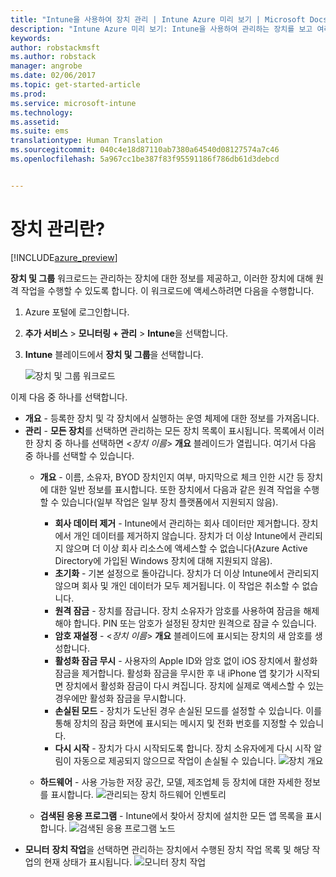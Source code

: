```yaml
---
title: "Intune을 사용하여 장치 관리 | Intune Azure 미리 보기 | Microsoft Docs"
description: "Intune Azure 미리 보기: Intune을 사용하여 관리하는 장치를 보고 여러 작업을 수행하는 방법을 알아봅니다."
keywords: 
author: robstackmsft
ms.author: robstack
manager: angrobe
ms.date: 02/06/2017
ms.topic: get-started-article
ms.prod: 
ms.service: microsoft-intune
ms.technology: 
ms.assetid: 
ms.suite: ems
translationtype: Human Translation
ms.sourcegitcommit: 040c4e18d87110ab7380a64540d08127574a7c46
ms.openlocfilehash: 5a967cc1be387f83f95591186f786db61d3debcd


---
```


# <a name="what-is-device-management"></a>장치 관리란? 


[!INCLUDE[azure_preview](../includes/azure_preview.md)]

**장치 및 그룹** 워크로드는 관리하는 장치에 대한 정보를 제공하고, 이러한 장치에 대해 원격 작업을 수행할 수 있도록 합니다. 이 워크로드에 액세스하려면 다음을 수행합니다.

1. Azure 포털에 로그인합니다.
2. **추가 서비스** > **모니터링 + 관리** > **Intune**을 선택합니다.
3. **Intune** 블레이드에서 **장치 및 그룹**을 선택합니다.

    ![장치 및 그룹 워크로드](./media/devices-and-groups-workload.png)

이제 다음 중 하나를 선택합니다.

- **개요** - 등록한 장치 및 각 장치에서 실행하는 운영 체제에 대한 정보를 가져옵니다.
- **관리** - **모든 장치**를 선택하면 관리하는 모든 장치 목록이 표시됩니다.
    목록에서 이러한 장치 중 하나를 선택하면 <*장치 이름*> **개요** 블레이드가 열립니다. 여기서 다음 중 하나를 선택할 수 있습니다.
    - **개요** - 이름, 소유자, BYOD 장치인지 여부, 마지막으로 체크 인한 시간 등 장치에 대한 일반 정보를 표시합니다. 또한 장치에서 다음과 같은 원격 작업을 수행할 수 있습니다(일부 작업은 일부 장치 플랫폼에서 지원되지 않음).
        - **회사 데이터 제거** - Intune에서 관리하는 회사 데이터만 제거합니다. 장치에서 개인 데이터를 제거하지 않습니다. 장치가 더 이상 Intune에서 관리되지 않으며 더 이상 회사 리소스에 액세스할 수 없습니다(Azure Active Directory에 가입된 Windows 장치에 대해 지원되지 않음).
        - **초기화** - 기본 설정으로 돌아갑니다. 장치가 더 이상 Intune에서 관리되지 않으며 회사 및 개인 데이터가 모두 제거됩니다. 이 작업은 취소할 수 없습니다.
        - **원격 잠금** - 장치를 잠급니다. 장치 소유자가 암호를 사용하여 잠금을 해제해야 합니다. PIN 또는 암호가 설정된 장치만 원격으로 잠글 수 있습니다.
        - **암호 재설정** - <*장치 이름*> **개요** 블레이드에 표시되는 장치의 새 암호를 생성합니다.
        - **활성화 잠금 무시** - 사용자의 Apple ID와 암호 없이 iOS 장치에서 활성화 잠금을 제거합니다. 활성화 잠금을 무시한 후 내 iPhone 앱 찾기가 시작되면 장치에서 활성화 잠금이 다시 켜집니다. 장치에 실제로 액세스할 수 있는 경우에만 활성화 잠금을 무시합니다.
        - **손실된 모드** - 장치가 도난된 경우 손실된 모드를 설정할 수 있습니다. 이를 통해 장치의 잠금 화면에 표시되는 메시지 및 전화 번호를 지정할 수 있습니다.
        - **다시 시작** - 장치가 다시 시작되도록 합니다. 장치 소유자에게 다시 시작 알림이 자동으로 제공되지 않으므로 작업이 손실될 수 있습니다.
        ![장치 개요](http://i.imgur.com/4Rx4VXm.png)
        
    - **하드웨어** - 사용 가능한 저장 공간, 모델, 제조업체 등 장치에 대한 자세한 정보를 표시합니다.
    ![관리되는 장치 하드웨어 인벤토리](./media/hardware-inventory.png)
    - **검색된 응용 프로그램** - Intune에서 찾아서 장치에 설치한 모든 앱 목록을 표시합니다.
    ![검색된 응용 프로그램 노드](./media/detected-applications.png)
- **모니터** **장치 작업**을 선택하면 관리하는 장치에서 수행된 장치 작업 목록 및 해당 작업의 현재 상태가 표시됩니다.
![모니터 장치 작업](./media/monitor-device-actions.png)



<!--HONumber=Feb17_HO1-->


